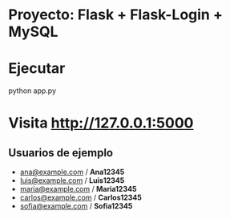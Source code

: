 # Proyecto: Flask + Flask-Login + MySQL
# Ejecutar
python app.py
# Visita http://127.0.0.1:5000
## Usuarios de ejemplo
- ana@example.com / **Ana12345**
- luis@example.com / **Luis12345**
- maria@example.com / **Maria12345**
- carlos@example.com / **Carlos12345**
- sofia@example.com / **Sofia12345**


